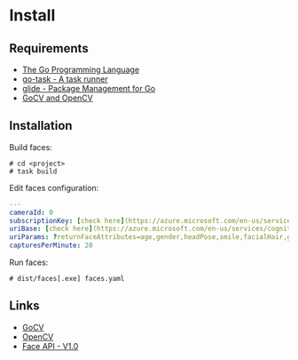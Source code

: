 # Install

## Requirements
* [The Go Programming Language](https://golang.org/dl/)
* [go-task - A task runner](https://github.com/go-task/task/releases)
* [glide - Package Management for Go](https://glide.sh)
* [GoCV and OpenCV](https://gocv.io/getting-started/)

## Installation

Build faces:
```
# cd <project>
# task build
```

Edit faces configuration:
```yaml
---
cameraId: 0
subscriptionKey: [check here](https://azure.microsoft.com/en-us/services/cognitive-services/face/)
uriBase: [check here](https://azure.microsoft.com/en-us/services/cognitive-services/face/)
uriParams: ?returnFaceAttributes=age,gender,headPose,smile,facialHair,glasses,emotion,hair,makeup,occlusion,accessories,blur,exposure,noise
capturesPerMinute: 20
```

Run faces:
```
# dist/faces[.exe] faces.yaml
```

## Links
* [GoCV](https://gocv.io)
* [OpenCV](https://golang.org/dl/)
* [Face API - V1.0](https://westus.dev.cognitive.microsoft.com/docs/services/563879b61984550e40cbbe8d/operations/563879b61984550f30395236)
